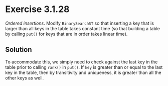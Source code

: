 # Exercise 3.1.28

*Ordered insertions*. Modify `BinarySearchST` so that inserting a key that is larger
than all keys in the table takes constant time (so that building a table by calling
`put()` for keys that are in order takes linear time).

## Solution

To accommodate this, we simply need to check against the last key in the table
prior to calling `rank()` in `put()`. If `key` is greater than or equal to the
last key  in the table, then by transitivity and uniqueness, it is greater than
all the other keys as well.